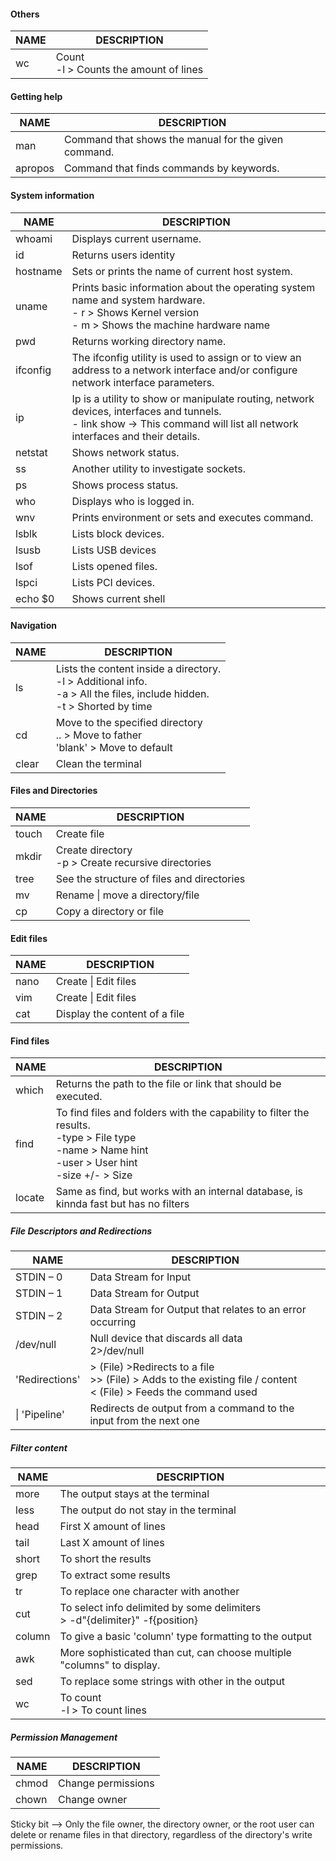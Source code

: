 #### Others

| NAME | DESCRIPTION                              |
| ---- | ---------------------------------------- |
| wc   | Count<br>-l > Counts the amount of lines |

#### Getting help

| NAME    | DESCRIPTION                                          |
| ------- | ---------------------------------------------------- |
| man     | Command that shows the manual for the given command. |
| apropos | Command that finds commands by keywords.             |
#### System information

| NAME     | DESCRIPTION                                                                                                                                                                |
| -------- | -------------------------------------------------------------------------------------------------------------------------------------------------------------------------- |
| whoami   | Displays current username.                                                                                                                                                 |
| id       | Returns users identity                                                                                                                                                     |
| hostname | Sets or prints the name of current host system.                                                                                                                            |
| uname    | Prints basic information about the operating system name and system hardware.<br>- r > Shows Kernel version<br>- m > Shows the machine hardware name                       |
| pwd      | Returns working directory name.                                                                                                                                            |
| ifconfig | The ifconfig utility is used to assign or to view an address to a network interface and/or configure network interface parameters.                                         |
| ip       | Ip is a utility to show or manipulate routing, network devices, interfaces and tunnels.<br>- link show -> This command will list all network interfaces and their details. |
| netstat  | Shows network status.                                                                                                                                                      |
| ss       | Another utility to investigate sockets.                                                                                                                                    |
| ps       | Shows process status.                                                                                                                                                      |
| who      | Displays who is logged in.                                                                                                                                                 |
| wnv      | Prints environment or sets and executes command.                                                                                                                           |
| lsblk    | Lists block devices.                                                                                                                                                       |
| lsusb    | Lists USB devices                                                                                                                                                          |
| lsof     | Lists opened files.                                                                                                                                                        |
| lspci    | Lists PCI devices.                                                                                                                                                         |
| echo $0  | Shows current shell                                                                                                                                                        |

#### Navigation

| NAME  | DESCRIPTION                                                                                                                   |
| ----- | ----------------------------------------------------------------------------------------------------------------------------- |
| ls    | Lists the content inside a directory.<br>-l > Additional info.<br>-a > All the files, include hidden.<br>-t > Shorted by time |
| cd    | Move to the specified directory  <br>.. > Move to father<br>'blank' > Move to default                                         |
| clear | Clean the terminal                                                                                                            |

#### Files and Directories

| NAME  | DESCRIPTION                                           |
| ----- | ----------------------------------------------------- |
| touch | Create file                                           |
| mkdir | Create directory<br>-p > Create recursive directories |
| tree  | See the structure of files and directories            |
| mv    | Rename \| move a directory/file                       |
| cp    | Copy a directory or file                              |

#### Edit files

| NAME | DESCRIPTION                   |
| ---- | ----------------------------- |
| nano | Create \| Edit files          |
| vim  | Create \| Edit files          |
| cat  | Display the content of a file |
#### Find files

| NAME   | DESCRIPTION                                                                                                                                             |
| ------ | ------------------------------------------------------------------------------------------------------------------------------------------------------- |
| which  | Returns the path to the file or link that should be executed.                                                                                           |
| find   | To find files and folders with the capability to filter the results.<br>-type > File type<br>-name > Name hint<br>-user > User hint<br>-size +/- > Size |
| locate | Same as find, but works with an internal database, is kinnda fast but has no filters                                                                    |
##### File Descriptors and Redirections

| NAME           | DESCRIPTION                                                                                                           |
| -------------- | --------------------------------------------------------------------------------------------------------------------- |
| STDIN – 0      | Data Stream for Input                                                                                                 |
| STDIN – 1      | Data Stream for Output                                                                                                |
| STDIN – 2      | Data Stream for Output that relates to an error occurring                                                             |
| /dev/null      | Null device that discards all data<br>2>/dev/null                                                                     |
| 'Redirections' | > (File) >Redirects to a file<br>>> (File) > Adds to the existing file / content<br>< (File) > Feeds the command used |
| \| 'Pipeline'  | Redirects de output from a command to the input from the next one                                                     |
##### Filter content

| NAME   | DESCRIPTION                                                                   |
| ------ | ----------------------------------------------------------------------------- |
| more   | The output stays at the terminal                                              |
| less   | The output do not stay in the terminal                                        |
| head   | First X amount of lines                                                       |
| tail   | Last X amount of lines                                                        |
| short  | To short the results                                                          |
| grep   | To extract some results                                                       |
| tr     | To replace one character with another                                         |
| cut    | To select info delimited by some delimiters<br>> -d"{delimiter}" -f{position} |
| column | To give a basic 'column' type formatting to the output                        |
| awk    | More sophisticated than cut, can choose multiple "columns" to display.        |
| sed    | To replace some strings with other in the output                              |
| wc     | To count<br>-l > To count lines                                               |

##### Permission Management
| NAME  | DESCRIPTION        |
| ----- | ------------------ |
| chmod | Change permissions |
| chown | Change owner       |
Sticky bit --> Only the file owner, the directory owner, or the root user can delete or rename files in that directory, regardless of the directory's write permissions.